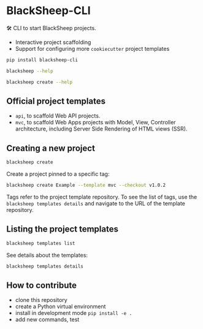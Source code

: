# BlackSheep-CLI
🛠️ CLI to start BlackSheep projects.

- Interactive project scaffolding
- Support for configuring more `cookiecutter` project templates

```bash
pip install blacksheep-cli
```

```bash
blacksheep --help

blacksheep create --help
```

## Official project templates

- `api`, to scaffold Web API projects.
- `mvc`, to scaffold Web Apps projects with Model, View, Controller
   architecture, including Server Side Rendering of HTML views (SSR).

## Creating a new project

```bash
blacksheep create
```

Create a project pinned to a specific tag:

```bash
blacksheep create Example --template mvc --checkout v1.0.2
```

Tags refer to the project template repository. To see the list of tags, use the
`blacksheep templates details` and navigate to the URL of the template
repository.

## Listing the project templates

```bash
blacksheep templates list
```

See details about the templates:

```bash
blacksheep templates details
```

## How to contribute

- clone this repository
- create a Python virtual environment
- install in development mode `pip install -e .`
- add new commands, test
